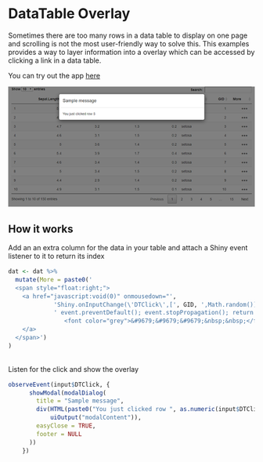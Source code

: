 # DataTable Overlay
Sometimes there are too many rows in a data table to display on one page and scrolling is not the most user-friendly way to solve this. This examples provides a way to layer information into a overlay which can be accessed by clicking a link in a data table. 

You can try out the app [here](https://shiny.epi-interactive.com/datatable_overlay/)

![alt text](modal-thumbnail.PNG)

## How it works
Add an an extra column for the data in your table and attach a Shiny event listener to it to return its index

``` r
dat <- dat %>%
  mutate(More = paste0('
  <span style="float:right;">
    <a href="javascript:void(0)" onmousedown="',
             'Shiny.onInputChange(\'DTClick\',[', GID, ',Math.random()]);',
             ' event.preventDefault(); event.stopPropagation(); return false;">
                <font color="grey">&#9679;&#9679;&#9679;&nbsp;&nbsp;</font>
    </a>
  </span>')
)
    

```

Listen for the click and show the overlay
``` r
observeEvent(input$DTClick, {
      showModal(modalDialog(
        title = "Sample message",
        div(HTML(paste0("You just clicked row ", as.numeric(input$DTClick[1]))),
            uiOutput("modalContent")),
        easyClose = TRUE,
        footer = NULL
      ))
    })
```
